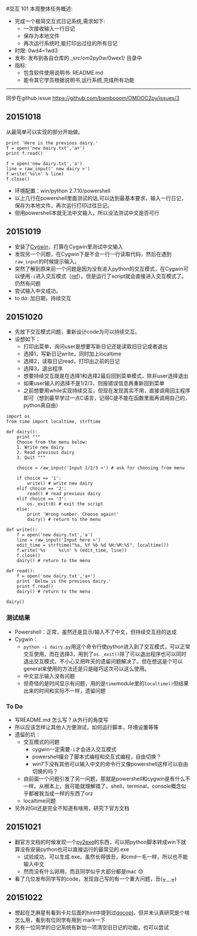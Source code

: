 #交互 101
本周整体任务概述:

* 完成一个极简交互式日记系统,需求如下:
    * 一次接收输入一行日记
    * 保存为本地文件
    * 再次运行系统时,能打印出过往的所有日记
* 时限: 0wd4~1wd3
* 发布: 发布到各自仓库的 _src/om2py0w/0wex1/ 目录中
* 指标:
    * 包含软件使用说明书: README.md
    * 能令其它学员根据说明书,运行系统,完成所有功能



---
同步在github issue https://github.com/bambooom/OMOOC2py/issues/3

## 20151018

从最简单可以实现的部分开始做。

<pre><code>print 'Here is the previous dairy.'
f = open('new dairy.txt','a+')
print f.read()

f = open('new dairy.txt','a')
line = raw_input(' new dairy >')
f.write('%s\n' % line)
f.close()
</code></pre>

* 环境配置：win/python 2.7.10/powershell
* 以上几行在powershell里面测试的话,可以达到最基本要求，输入一行日记，保存为本地文件，再次运行打印过往日记。
* 但用powershell本就无法中文输入，所以没法测试中文是否可行

## 20151019
* 安装了[Cygwin](https://cygwin.com/)，打算在Cygwin里测试中文输入
* 发现另一个问题，在Cygwin下是不会一行一行读取代码，然后在遇到```raw_input```的时候提示输入。
* 突然了解到原来前一个问题是因为没有进入python的交互模式，在Cygwin可以使用```-i```进入交互模式（[ref](http://www.pythondoc.com/pythontutorial27/interpreter.html)）。但是运行了script就会直接进入交互模式了。仍然有问题
* 尝试输入中文成功。
* to do: 加日期，持续交互
 
## 20151020
* 先放下交互模式问题，重新设计code为可以持续交互。
* 设想如下：
    * 打印出菜单，询问user是想要写新日记还是读取旧日记或者退出
    * 选择1，写新日记write，同时加上localtime
    * 选择2，读取日记read，打印出之前的日记
    * 选择3，退出程序
    * 想要持续交互就是在选择1和选择2最后回到菜单模式，除非user选择退出
    * 如果user输入的选择不是1/2/3，则报错误信息再重新回到菜单
    * 之前想要用while实现持续交互，但现在发现其实不用，直接调用回主程序即可（想到最早学过一点C语言，记得C是不能在函数里面再调用自己的，python真自由）

<pre><code>import os
from time import localtime, strftime

def dairy():
	print """
	Choose from the menu below:
	1. Write new dairy
	2. Read previous dairy
	3. Quit """
	
	choice = raw_input('Input 1/2/3 >') # ask for choosing from menu
	
	if choice == '1':
		write() # write new dairy
	elif choice == '2':
		read() # read previous dairy
	elif choice == '3':
		os._exit(0) # exit the script
	else:
		print 'Wrong number. Choose again!'
		dairy() # return to the menu

def write():
	f = open('new dairy.txt','a') 
	line = raw_input('Input here >')
	edit_time = strftime("%a, %Y %b %d %H:%M:%S", localtime())
	f.write('%s     %s\n' % (edit_time, line))
	f.close()
	dairy() # return to the menu

def read():
	f = open('new dairy.txt','a+')
	print 'Below is the previous dairy.'
	print f.read()
	dairy() # return to the menu
	
dairy()
</code></pre>

### 测试结果
* Powershell：正常，虽然还是显示/输入不了中文，但持续交互目的达成
* Cygwin：
    * ```python -i dairy.py```用这个命令行使python进入到了交互模式，可以正常交互使用，而在选择3，用到了```os._exit()```除了可以退出程序也可以同时退出交互模式，不小心又把昨天的遗留问题解决了。但在想这是个可以general来使用的方法还是只是碰巧这次可以这么使用。
    * 中文显示输入没有问题
    * 但奇怪的是时间显示有问题，用的是```time```module里的```localtime()```但结果出来的时间和实际不一样，遗留问题

### To Do
* 写README.md 怎么写？从外行的角度写
* 所以应该怎样让其他人方便测试，如何运行脚本，环境设置等等
* 遗留的坑：
    * 交互模式的问题
        * cygwin一定需要```-i```才会进入交互模式
        * powershell撮合了脚本式编程和交互式编程，自由切换？
        * win7下没有其他可以输入中文的命令行又像powershell这样可以自由切换的吗？
    * 由前面一个问题引发了另一问题，那就是powershell和cygwin是有什么不一样。从根本上，我可能就理解错了。shell，terminal，console概念似乎都被我当成一样的东西了orz
    * localtime问题
* 另外对Git还是完全不知道有啥用，研究下官方文档

## 20151021
* 翻官方文档的时候发现一个[py2exe](http://www.py2exe.org/)的东西，可以把python脚本转成win下就算没有安装python也可以直接运行的最常见的.exe
    * 试验成功，可以生成.exe。虽然长得很丑，和cmd一毛一样，所以也不能输入中文
    * 然而没有什么卵用，而且同学似乎大部分都是mac :sweat:
* 看了几位发布同学写的code，发现自己写的有一个重大问题，丑(╥﹏╥)

## 20151022
* 想起在芝麻星有看到卡片后面的hint中提到过[docopt](http://docopt.org/)，但并未认真研究是个啥怎么用，看到有位同学有用到 mark一下
* 另有一位同学的日记系统有新加一项清空旧日记的功能，也可以尝试
